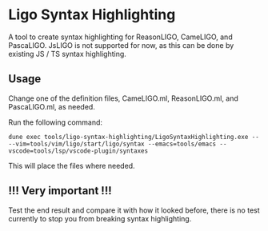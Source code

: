 Ligo Syntax Highlighting
===
A tool to create syntax highlighting for ReasonLIGO, CameLIGO, and PascaLIGO. 
JsLIGO is not supported for now, as this can be done by existing JS / TS 
syntax highlighting. 

Usage
---
Change one of the definition files, CameLIGO.ml, ReasonLIGO.ml, and PascaLIGO.ml, as needed.

Run the following command:

```
dune exec tools/ligo-syntax-highlighting/LigoSyntaxHighlighting.exe -- --vim=tools/vim/ligo/start/ligo/syntax --emacs=tools/emacs --vscode=tools/lsp/vscode-plugin/syntaxes
```

This will place the files where needed.

!!! Very important !!!
---
Test the end result and compare it with how it looked before, there is no test 
currently to stop you from breaking syntax highlighting.
